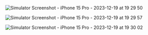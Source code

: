 ![Simulator Screenshot - iPhone 15 Pro - 2023-12-19 at 19 29 50](https://github.com/zedil/Foreks-Case/assets/88435848/4287e57c-7446-4f55-99f9-851541471c6c)

![Simulator Screenshot - iPhone 15 Pro - 2023-12-19 at 19 29 57](https://github.com/zedil/Foreks-Case/assets/88435848/52ba854f-0b73-49dc-81ca-4be7f159576f)

![Simulator Screenshot - iPhone 15 Pro - 2023-12-19 at 19 30 02](https://github.com/zedil/Foreks-Case/assets/88435848/2f18b807-c9a2-4dc6-95ac-12ffaa1b9047)
